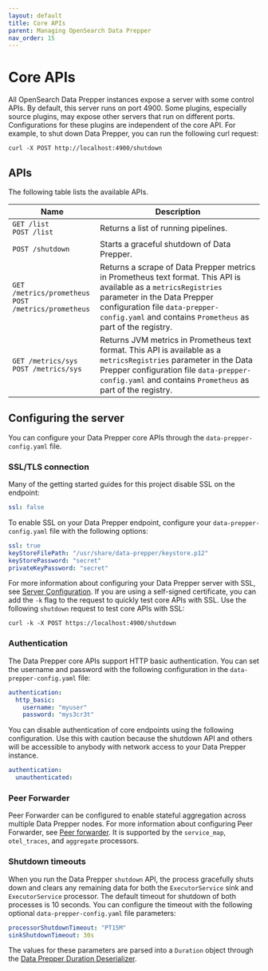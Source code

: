 ```yaml
---
layout: default
title: Core APIs
parent: Managing OpenSearch Data Prepper
nav_order: 15
---
```


# Core APIs

All OpenSearch Data Prepper instances expose a server with some control APIs. By default, this server runs on port 4900. Some plugins, especially source plugins, may expose other servers that run on different ports. Configurations for these plugins are independent of the core API. For example, to shut down Data Prepper, you can run the following curl request:

```
curl -X POST http://localhost:4900/shutdown
```

## APIs

The following table lists the available APIs.

| Name | Description |
| --- | --- | 
| ```GET /list```<br>```POST /list``` | Returns a list of running pipelines. |
| ```POST /shutdown``` | Starts a graceful shutdown of Data Prepper. |
| ```GET /metrics/prometheus```<br>```POST /metrics/prometheus``` | Returns a scrape of Data Prepper metrics in Prometheus text format. This API is available as a `metricsRegistries` parameter in the Data Prepper configuration file `data-prepper-config.yaml` and contains `Prometheus` as part of the registry.
| ```GET /metrics/sys```<br>```POST /metrics/sys``` | Returns JVM metrics in Prometheus text format. This API is available as a `metricsRegistries` parameter in the Data Prepper configuration file `data-prepper-config.yaml` and contains `Prometheus` as part of the registry.

## Configuring the server

You can configure your Data Prepper core APIs through the `data-prepper-config.yaml` file. 

### SSL/TLS connection

Many of the getting started guides for this project disable SSL on the endpoint:

```yaml
ssl: false
```

To enable SSL on your Data Prepper endpoint, configure your `data-prepper-config.yaml` file with the following options:

```yaml
ssl: true
keyStoreFilePath: "/usr/share/data-prepper/keystore.p12"
keyStorePassword: "secret"
privateKeyPassword: "secret"
```

For more information about configuring your Data Prepper server with SSL, see [Server Configuration](https://github.com/opensearch-project/data-prepper/blob/main/docs/configuration.md#server-configuration). If you are using a self-signed certificate, you can add the `-k` flag to the request to quickly test core APIs with SSL. Use the following `shutdown` request to test core APIs with SSL:


```
curl -k -X POST https://localhost:4900/shutdown 
```

### Authentication

The Data Prepper core APIs support HTTP basic authentication. You can set the username and password with the following configuration in the `data-prepper-config.yaml` file:

```yaml
authentication:
  http_basic:
    username: "myuser"
    password: "mys3cr3t"
```

You can disable authentication of core endpoints using the following configuration. Use this with caution because the shutdown API and others will be accessible to anybody with network access to your Data Prepper instance.

```yaml
authentication:
  unauthenticated:
```

### Peer Forwarder

Peer Forwarder can be configured to enable stateful aggregation across multiple Data Prepper nodes. For more information about configuring Peer Forwarder, see [Peer forwarder]({{site.url}}{{site.baseurl}}/data-prepper/managing-data-prepper/peer-forwarder/). It is supported by the `service_map`, `otel_traces`, and `aggregate` processors.

### Shutdown timeouts

When you run the Data Prepper `shutdown` API, the process gracefully shuts down and clears any remaining data for both the `ExecutorService` sink and `ExecutorService` processor. The default timeout for shutdown of both processes is 10 seconds. You can configure the timeout with the following optional `data-prepper-config.yaml` file parameters:

```yaml
processorShutdownTimeout: "PT15M"
sinkShutdownTimeout: 30s
```

The values for these parameters are parsed into a `Duration` object through the [Data Prepper Duration Deserializer](https://github.com/opensearch-project/data-prepper/blob/main/data-prepper-pipeline-parser/src/main/java/org/opensearch/dataprepper/pipeline/parser/DataPrepperDurationDeserializer.java). 
